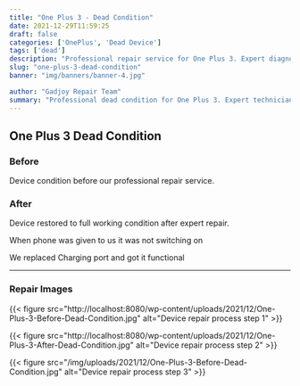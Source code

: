 ```yaml
---
title: "One Plus 3 - Dead Condition"
date: 2021-12-29T11:59:25
draft: false
categories: ['OnePlus', 'Dead Device']
tags: ['dead']
description: "Professional repair service for One Plus 3. Expert diagnosis and quality repairs in Bangalore."
slug: "one-plus-3-dead-condition"
banner: "img/banners/banner-4.jpg"

author: "Gadjoy Repair Team"
summary: "Professional dead condition for One Plus 3. Expert technicians, quality parts, warranty included."
---
```


## One Plus 3 Dead Condition

### Before

Device condition before our professional repair service.

### After

Device restored to full working condition after expert repair.

When phone was given to us it was not switching on

We replaced Charging port and got it functional

---

### Repair Images

{{< figure src="http://localhost:8080/wp-content/uploads/2021/12/One-Plus-3-Before-Dead-Condition.jpg" alt="Device repair process step 1" >}}

{{< figure src="http://localhost:8080/wp-content/uploads/2021/12/One-Plus-3-After-Dead-Condition.jpg" alt="Device repair process step 2" >}}

{{< figure src="/img/uploads/2021/12/One-Plus-3-Before-Dead-Condition.jpg" alt="Device repair process step 3" >}}

